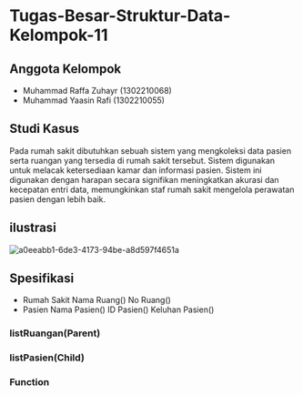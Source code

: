 # Tugas-Besar-Struktur-Data-Kelompok-11
## Anggota Kelompok
- Muhammad Raffa Zuhayr (1302210068)
- Muhammad Yaasin Rafi (1302210055)

## Studi Kasus
Pada rumah sakit dibutuhkan sebuah sistem yang mengkoleksi data pasien serta ruangan yang tersedia di rumah sakit tersebut. Sistem digunakan untuk melacak ketersediaan kamar dan informasi pasien. Sistem ini digunakan dengan harapan secara signifikan meningkatkan akurasi dan kecepatan entri data, memungkinkan staf rumah sakit mengelola perawatan pasien dengan lebih baik.

## ilustrasi
![a0eeabb1-6de3-4173-94be-a8d597f4651a](https://user-images.githubusercontent.com/101196498/209756871-cf9f7238-1a2f-4c38-8851-c5d938c5d54d.jpg)
## Spesifikasi

- Rumah Sakit
Nama Ruang()
No Ruang()
- Pasien
Nama Pasien()
ID Pasien()
Keluhan Pasien()

### listRuangan(Parent)

### listPasien(Child)

### Function


